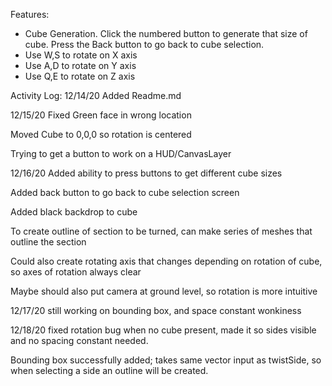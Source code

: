 Features: 
- Cube Generation. Click the numbered button to generate that size of cube. Press the Back button to go back to cube selection.
-    Use W,S to rotate on X axis
-    Use A,D to rotate on Y axis
-    Use Q,E to rotate on Z axis


Activity Log:
12/14/20
Added Readme.md

12/15/20
Fixed Green face in wrong location

Moved Cube to 0,0,0 so rotation is centered

Trying to get a button to work on a HUD/CanvasLayer

12/16/20
Added ability to press buttons to get different cube sizes

Added back button to go back to cube selection screen

Added black backdrop to cube

To create outline of section to be turned, can make series of meshes that outline the section

Could also create rotating axis that changes depending on rotation of cube, so axes of rotation always clear

Maybe should also put camera at ground level, so rotation is more intuitive

12/17/20
still working on bounding box, and space constant wonkiness

12/18/20
fixed rotation bug when no cube present, made it so sides visible and no spacing constant needed.

Bounding box successfully added; takes same vector input as twistSide, so when selecting a side an outline will be created.